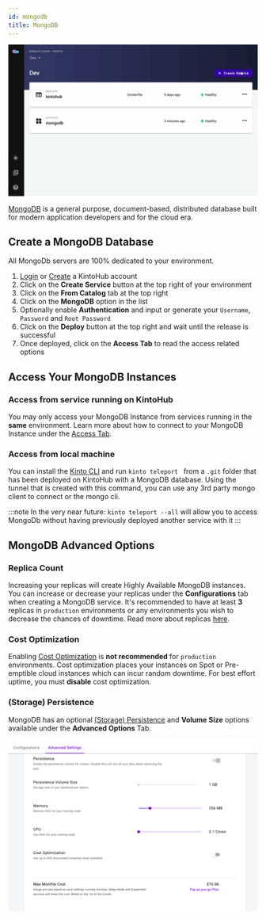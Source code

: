 ```yaml
---
id: mongodb
title: MongoDB
---
```


![Deploy MongoDB](/img/catalogs/deploy-mongodb.gif)

[MongoDB](https://www.mongodb.com/) is a general purpose, document-based, distributed database built for modern application developers and for the cloud era.

## Create a MongoDB Database

All MongoDb servers are 100% dedicated to your environment.

1. [Login](https://app.kintohub.com/login) or [Create](https://app.kintohub.com/sign-up) a KintoHub account
2. Click on the **Create Service** button at the top right of your environment
3. Click on the **From Catalog** tab at the top right
4. Click on the **MongoDB** option in the list
5. Optionally enable **Authentication** and input or generate your `Username`, `Password` and `Root Password`
6. Click on the **Deploy** button at the top right and wait until the release is successful
7. Once deployed, click on the **Access Tab** to read the access related options

## Access Your MongoDB Instances

### Access from service running on KintoHub
You may only access your MongoDB Instance from services running in the **same** environment.
Learn more about how to connect to your MongoDB Instance under the [Access Tab](../anatomy/anatomy-access.md).

### Access from local machine

You can install the [Kinto CLI](../anatomy/anatomy-cli.mdx) and run `kinto teleport ` from a `.git` folder that has been deployed on KintoHub with a MongoDB database.
Using the tunnel that is created with this command, you can use any 3rd party mongo client to connect or the mongo cli.

:::note
In the very near future: `kinto teleport --all` will allow you to access MongoDb without having previously deployed another service with it
:::

## MongoDB Advanced Options

### Replica Count 

Increasing your replicas will create Highly Available MongoDB instances.
You can increase or decrease your replicas under the **Configurations** tab when creating a MongoDB service.
It's recommended to have at least **3** replicas in `production` environments or any environments you wish to decrease the chances of downtime. 
Read more about replicas [here](https://docs.mongodb.com/manual/replication/).

### Cost Optimization

Enabling [Cost Optimization](../anatomy/anatomy-advanced.md#cost-optimization) is **not recommended** for `production` environments.
Cost optimization places your instances on Spot or Pre-emptible cloud instances which can incur random downtime.
For best effort uptime, you must **disable** cost optimization.

### (Storage) Persistence

MongoDB has an optional [(Storage) Persistence](../anatomy/anatomy-advanced.md#storage-persistence) and **Volume Size** options available under the **Advanced Options** Tab.

![MongoDB Advanced](/img/catalogs/redis-advanced.png)